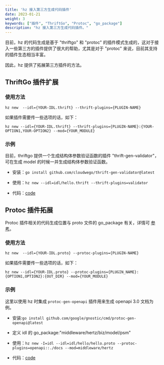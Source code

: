 ```yaml
---
title: 'hz 接入第三方生成代码插件'
date: 2023-01-21
weight: 3
keywords: ["插件", "ThriftGo", "Protoc", "go_package"]
description: "hz 接入第三方生成代码插件。"
---
```


目前，hz 的代码生成是基于 "thriftgo" 和 "protoc" 的插件模式生成的，这对于接入一些第三方的插件提供了很大的帮助，尤其是对于 "protoc" 来说，目前其支持的插件生态相当丰富。

因此，hz 提供了拓展第三方插件的方法。

## ThriftGo 插件扩展

### 使用方法

```shell
hz new  --idl={YOUR-IDL.thrift} --thrift-plugins={PLUGIN-NAME}
```

如果插件需要传一些选项的话，如下：

```shell
hz new --idl={YOUR-IDL.thrift} --thrift-plugins={PLUGIN-NAME}:{YOUR-OPTION1,YOUR-OPTION2} --mod={YOUR_MODULE}
```

### 示例

目前，thriftgo 提供一个生成结构体参数验证函数的插件 "thrift-gen-validator"，可在生成 model 的时候一并生成结构体参数验证函数。

- 安装：`go install github.com/cloudwego/thrift-gen-validator@latest`

- 使用：`hz new --idl=idl/hello.thrift --thrift-plugins=validator`

- 代码：[code](https://github.com/cloudwego/hertz-examples/tree/main/hz/plugin/thrift)

## Protoc 插件拓展

Protoc 插件相关的代码生成位置与 proto 文件的 go_package 有关，详情可 [参考](/zh/docs/hertz/tutorials/toolkit/cautions/#使用-protobuf-idl-时的-biz-层代码生成位置)。

### 使用方法

```shell
hz new  --idl={YOUR-IDL.proto} --protoc-plugins={PLUGIN-NAME}
```

如果插件需要传一些选项的话，如下：

```shell
hz new --idl={YOUR-IDL.proto} --protoc-plugins={PLUGIN_NAME}:{OPTION1,OPTION2}:{OUT_DIR} --mod={YOUR_MODULE}
```

### 示例

这里以使用 hz 时集成 `protoc-gen-openapi` 插件用来生成 openapi 3.0 文档为例。

- 安装:`go install github.com/google/gnostic/cmd/protoc-gen-openapi@latest`
  
- 定义 idl 的 go_package:"middleware/hertz/biz/model/psm"
  
- 使用：`hz new -I=idl --idl=idl/hello/hello.proto --protoc-plugins=openapi::./docs --mod=middleware/hertz`

- 代码：[code](https://github.com/cloudwego/hertz-examples/tree/main/hz/plugin/proto)
